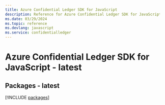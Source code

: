 ```yaml
---
title: Azure Confidential Ledger SDK for JavaScript
description: Reference for Azure Confidential Ledger SDK for JavaScript
ms.date: 03/29/2024
ms.topic: reference
ms.devlang: javascript
ms.service: confidentialledger
---
```

# Azure Confidential Ledger SDK for JavaScript - latest
## Packages - latest
[!INCLUDE [packages](confidential-ledger-index.md)]